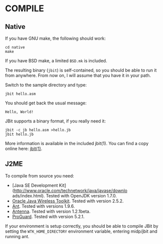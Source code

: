 COMPILE
=======

## Native

If you have GNU make, the following should work:

	cd native
	make

If you have BSD make, a limited `BSD.mk` is included.

The resulting binary (`jbit`) is self-contained, so you should be able to
run it from anywhere.  From now on, I will assume that you have it in
your path.

Switch to the sample directory and type:

	jbit hello.asm

You should get back the usual message:

	Hello, World!

JBit supports a binary format, if you really need it:

	jbit -c jb hello.asm >hello.jb
	jbit hello.jb

More information is available in the included jbit(1).
You can find a copy online here:
[jbit(1)](http://efornara.github.io/jbit/jbit.1.html).

## J2ME

To compile from source you need:

* [Java SE Development Kit](http://www.oracle.com/technetwork/java/javase/downlo
ads/index.html).
  Tested with OpenJDK version 1.7.0.
* [Oracle Java Wireless Toolkit](http://www.oracle.com/technetwork/java/download-135801.html).
  Tested with version 2.5.2.
* [Ant](http://ant.apache.org/).
  Tested with versions 1.9.6.
* [Antenna](http://antenna.sourceforge.net/).
  Tested with version 1.2.1beta.
* [ProGuard](http://proguard.sourceforge.net/).
  Tested with version 5.2.1.

If your environment is setup correctly, you should be able to
compile JBit by setting the `WTK_HOME_DIRECTORY` environment variable,
entering midp/jbit and running ant.
